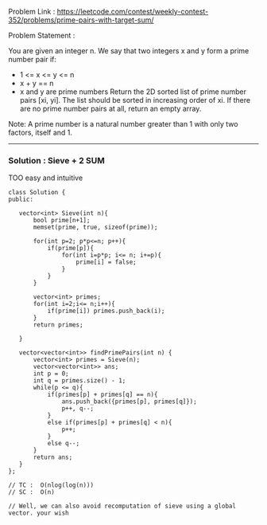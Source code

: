 Problem Link : https://leetcode.com/contest/weekly-contest-352/problems/prime-pairs-with-target-sum/

Problem Statement : 

You are given an integer n. We say that two integers x and y form a prime number pair if:

* 1 <= x <= y <= n
* x + y == n
* x and y are prime numbers
Return the 2D sorted list of prime number pairs [xi, yi]. The list should be sorted in increasing order of xi. If there are no prime number pairs at all, return an empty array.

Note: A prime number is a natural number greater than 1 with only two factors, itself and 1.

 ----------------------------------------------------------------------------------------------

 ### Solution : Sieve  +  2 SUM
TOO easy and intuitive

 ```
class Solution {
public:
    
    vector<int> Sieve(int n){
        bool prime[n+1];
        memset(prime, true, sizeof(prime));
        
        for(int p=2; p*p<=n; p++){
            if(prime[p]){
                for(int i=p*p; i<= n; i+=p){
                    prime[i] = false;
                }
            }
        }
        
        vector<int> primes;
        for(int i=2;i<= n;i++){
            if(prime[i]) primes.push_back(i);
        }
        return primes;
        
    }
    
    vector<vector<int>> findPrimePairs(int n) {
        vector<int> primes = Sieve(n);
        vector<vector<int>> ans;
        int p = 0;
        int q = primes.size() - 1;
        while(p <= q){
            if(primes[p] + primes[q] == n){
                ans.push_back({primes[p], primes[q]});
                p++, q--;
            }
            else if(primes[p] + primes[q] < n){
                p++;
            }
            else q--;
        }
        return ans;
    }
};

// TC :  O(nlog(log(n)))
// SC :  O(n)

// Well, we can also avoid recomputation of sieve using a global vector. your wish
 ```